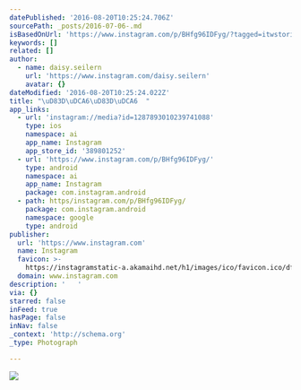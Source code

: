 ```yaml
---
datePublished: '2016-08-20T10:25:24.706Z'
sourcePath: _posts/2016-07-06-.md
isBasedOnUrl: 'https://www.instagram.com/p/BHfg96IDFyg/?tagged=itwstories'
keywords: []
related: []
author:
  - name: daisy.seilern
    url: 'https://www.instagram.com/daisy.seilern'
    avatar: {}
dateModified: '2016-08-20T10:25:24.022Z'
title: "\uD83D\uDCA6\uD83D\uDCA6  "
app_links:
  - url: 'instagram://media?id=1287893010239741088'
    type: ios
    namespace: ai
    app_name: Instagram
    app_store_id: '389801252'
  - url: 'https://www.instagram.com/p/BHfg96IDFyg/'
    type: android
    namespace: ai
    app_name: Instagram
    package: com.instagram.android
  - path: https/instagram.com/p/BHfg96IDFyg/
    package: com.instagram.android
    namespace: google
    type: android
publisher:
  url: 'https://www.instagram.com'
  name: Instagram
  favicon: >-
    https://instagramstatic-a.akamaihd.net/h1/images/ico/favicon.ico/dfa85bb1fd63.ico
  domain: www.instagram.com
description: '   '
via: {}
starred: false
inFeed: true
hasPage: false
inNav: false
_context: 'http://schema.org'
_type: Photograph

---
```

![   ](https://imgflo.herokuapp.com/graph/vahj1ThiexotieMo/819d5816ee190bf9e03c192fa53c91cb/croprotate.jpg?cropheight=432&cropwidth=640&degrees=0&input=https%3A%2F%2Fscontent.cdninstagram.com%2Ft51.2885-15%2Fs640x640%2Fsh0.08%2Fe35%2F13584114_841485339318599_142376779_n.jpg%3Fig_cache_key%3DMTI4Nzg5MzAxMDIzOTc0MTA4OA%253D%253D.2&x=0&y=104)